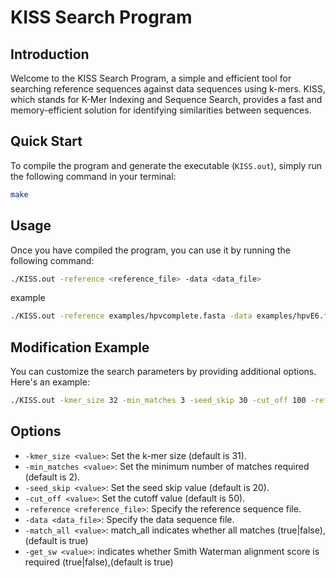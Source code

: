 # KISS Search Program

## Introduction
Welcome to the KISS Search Program, a simple and efficient tool for searching reference sequences against data sequences using k-mers. KISS, which stands for K-Mer Indexing and Sequence Search, provides a fast and memory-efficient solution for identifying similarities between sequences.

## Quick Start
To compile the program and generate the executable (`KISS.out`), simply run the following command in your terminal:

```bash
make
```
## Usage
Once you have compiled the program, you can use it by running the following command:
```bash
./KISS.out -reference <reference_file> -data <data_file>
```
example
```bash
./KISS.out -reference examples/hpvcomplete.fasta -data examples/hpvE6.fasta
```
## Modification Example
You can customize the search parameters by providing additional options. Here's an example:
```bash
./KISS.out -kmer_size 32 -min_matches 3 -seed_skip 30 -cut_off 100 -reference examples/P_falciprum.fna -data examples/P_vivax.fna
```

## Options
- `-kmer_size <value>`: Set the k-mer size (default is 31).
- `-min_matches <value>`: Set the minimum number of matches required (default is 2).
- `-seed_skip <value>`: Set the seed skip value (default is 20).
- `-cut_off <value>`: Set the cutoff value (default is 50).
- `-reference <reference_file>`: Specify the reference sequence file.
- `-data <data_file>`: Specify the data sequence file.
- `-match_all <value>`: match_all indicates whether all matches (true|false), (default is true)
- `-get_sw <value>`: indicates whether Smith Waterman alignment score is required (true|false),(default is true)
